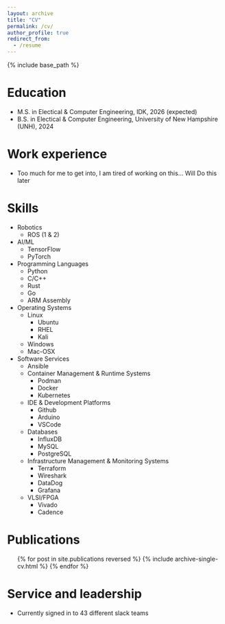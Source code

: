 ```yaml
---
layout: archive
title: "CV"
permalink: /cv/
author_profile: true
redirect_from:
  - /resume
---
```


{% include base_path %}

Education
======
* M.S. in Electical & Computer Engineering, IDK, 2026 (expected)
* B.S. in Electical & Computer Engineering, University of New Hampshire (UNH), 2024

Work experience
======
* Too much for me to get into, I am tired of working on this... Will Do this later
  
Skills
======
* Robotics
  * ROS (1 & 2)
* AI/ML
  * TensorFlow
  * PyTorch
* Programming Languages
  * Python
  * C/C++
  * Rust
  * Go
  * ARM Assembly
* Operating Systems
  * Linux
    * Ubuntu
    * RHEL
    * Kali
  * Windows
  * Mac-OSX
* Software Services
  * Ansible
  * Container Management & Runtime Systems
    * Podman
    * Docker
    * Kubernetes
  * IDE & Development Platforms
    * Github
    * Arduino
    * VSCode
  * Databases
    * InfluxDB
    * MySQL
    * PostgreSQL
  * Infrastructure Management & Monitoring Systems
    * Terraform
    * Wireshark
    * DataDog
    * Grafana
  * VLSI/FPGA
    * Vivado
    * Cadence

Publications
======
  <ul>{% for post in site.publications reversed %}
    {% include archive-single-cv.html %}
  {% endfor %}</ul>
  
Service and leadership
======
* Currently signed in to 43 different slack teams